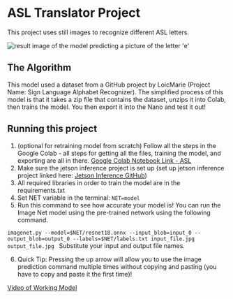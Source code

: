 # ASL Translator Project 

This project uses still images to recognize different ASL letters.

![result image of the model predicting a picture of the letter 'e'](https://github.com/apcxa/asl_abc/assets/133288638/80ff687f-109c-4c87-bec6-1384edc22109 "Image of Working Model") 



## The Algorithm

This model used a dataset from a GitHub project by LoicMarie (Project Name: Sign Language Alphabet Recognizer). The simplified process of this model is that it takes a zip file that contains the dataset, unzips it into Colab, then trains the model. You then export it into the Nano and test it out!

## Running this project

1. (optional for retraining model from scratch) Follow all the steps in the Google Colab - all steps for getting all the files, training the model, and exporting are all in there. [Google Colab Notebook Link - ASL](https://colab.research.google.com/drive/1ld_ep21-Ex49o_1cWYhzghTiafUBDQXk?usp=sharing)
2. Make sure the jetson inference project is set up (set up jetson inference project linked here: [Jetson Inference GitHub](https://github.com/dusty-nv/jetson-inference))
3. All required libraries in order to train the model are in the requirements.txt 
4. Set NET variable in the terminal: `NET=model`
5. Run this command to see how accurate your model is! You can run the Image Net model using the pre-trained network using the following command.

`imagenet.py --model=$NET/resnet18.onnx --input_blob=input_0 --output_blob=output_0 --labels=$NET/labels.txt input_file.jpg output_file.jpg
`
Substitute your input and output file names.

6. Quick Tip: Pressing the up arrow will allow you to use the image prediction command multiple times without copying and pasting (you have to copy and paste it the first time)!

[Video of Working Model](https://youtu.be/hMjLQokgAl8)
